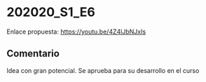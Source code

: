 # 202020_S1_E6
Enlace propuesta:
https://youtu.be/4Z4lJbNJxIs


## Comentario

Idea con gran potencial. Se aprueba para su desarrollo en el curso

